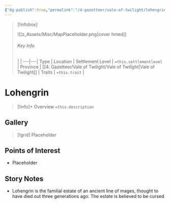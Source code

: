 ```yaml
---
{"dg-publish":true,"permalink":"/4-gazetteer/vale-of-twilight/lohengrin/lohengrin/","noteIcon":""}
---
```




> [!infobox]
> 
> ![[z_Assets/Misc/MapPlaceholder.png\|cover hmed]]
> ###### Key Info
>  |   |
> ---|---|
> Type | Location |
> Settlement Level | `=this.settlementlevel` |
> Province | [[4. Gazetteer/Vale of Twilight/Vale of Twilight\|Vale of Twilight]] |
> Traits | `=this.trait` |

# Lohengrin

> [!info]+ Overview
> `=this.description`

## Gallery

>[!grid]
>Placeholder


## Points of Interest

- Placeholder

## Story Notes

- Lohengrin is the familial estate of an ancient line of mages, thought to have died out three generations ago. The estate is believed to be cursed  